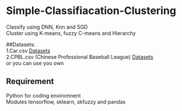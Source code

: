 # Simple-Classifiacation-Clustering
Classify using DNN, Knn and SGD <br>
Cluster using K-means, fuzzy C-means and Hierarchy<br>

##Datasets:
<br>
1.Car.csv [Datasets](https://archive.ics.uci.edu/ml/datasets/Car+Evaluation)<br>
2.CPBL.csv (Chinese Professional Baseball League) [Datasets](https://cpbl-plus.appspot.com/batting)
<br>
or you can use you own

## Requirement
Python for coding enviromnent<br>
Modules tensorflow, sklearn, skfuzzy and pandas
